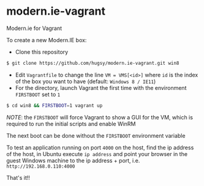 # modern.ie-vagrant

Modern.ie for Vagrant 

To create a new Modern.IE box:
   * Clone this repository
   ```bash
   $ git clone https://github.com/hugsy/modern.ie-vagrant.git win8
   ```  
   * Edit `Vagrantfile` to change the line `VM = VMS[<id>]` where `id` is the index of the box you want to have (default: `Windows 8 / IE11`)
   * For the directory, launch Vagrant the first time with the environment `FIRSTBOOT` set to `1`
   ```bash
   $ cd win8 && FIRSTBOOT=1 vagrant up
   ```
   _NOTE_: the `FIRSTBOOT` will force Vagrant to show a GUI for the VM, which is required to run the initial scripts and enable WinRM
   
The next boot can be done without the `FIRSTBOOT` environment variable

To test an application running on port `4000` on the host, find the ip address of the host, in Ubuntu execute `ip address` and point your browser in the guest Windows machine to the ip address + port, i.e. `http://192.168.0.110:4000`
   
That's it!!
